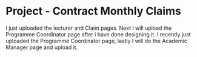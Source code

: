 # Project - Contract Monthly Claims 
I just uploaded the lecturer and Claim pages. Next I will upload the Programme Coordinator page after i have done designing it.
I recently just uploaded the Programme Coordinator page, lastly I will do the Academic Manager page and upload it.
